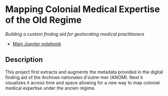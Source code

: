 # Mapping Colonial Medical Expertise of the Old Regime

*Building a custom finding aid for geolocating medical practitioners*

 - [Main Jupyter notebook](https://github.com/stakats/Medical-Mapping/blob/master/Medical%20Agents%20Locations%20-%20WSFH.ipynb)

## Description

This project first extracts and augments the metadata provided in the digital finding aid of the 
Archives nationales d'outre-mer (ANOM). Next it visualizes it across time and space allowing for a 
new way to map colonial medical expertise under the ancien régime.
